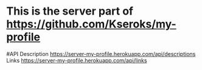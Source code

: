 # This is the server part of https://github.com/Kseroks/my-profile

#API
Description https://server-my-profile.herokuapp.com/api/descriptions
Links https://server-my-profile.herokuapp.com/api/links

